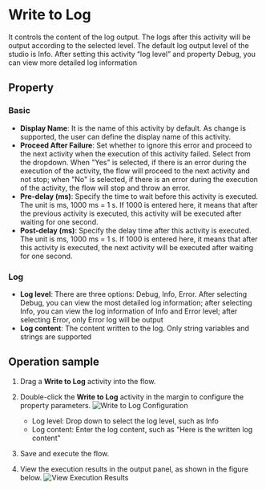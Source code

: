 # Write to Log

It controls the content of the log output. The logs after this activity will be output according to the selected level. The default log output level of the studio is Info. After setting this activity “log level” and property Debug, you can view more detailed log information

## Property

### Basic

- **Display Name**: It is the name of this activity by default. As change is supported, the user can define the display name of this activity.
- **Proceed After Failure**: Set whether to ignore this error and proceed to the next activity when the execution of this activity failed. Select from the dropdown. When "Yes" is selected, if there is an error during the execution of the activity, the flow will proceed to the next activity and not stop; when "No" is selected, if there is an error during the execution of the activity, the flow will stop and throw an error.
- **Pre-delay (ms)**: Specify the time to wait before this activity is executed. The unit is ms, 1000 ms = 1 s. If 1000 is entered here, it means that after the previous activity is executed, this activity will be executed after waiting for one second.
- **Post-delay (ms)**: Specify the delay time after this activity is executed. The unit is ms, 1000 ms = 1 s. If 1000 is entered here, it means that after this activity is executed, the next activity will be executed after waiting for one second.

### Log

- **Log level**: There are three options: Debug, Info, Error. After selecting Debug, you can view the most detailed log information; after selecting Info, you can view the log information of Info and Error level; after selecting Error, only Error log will be output
- **Log content**: The content written to the log. Only string variables and strings are supported

## Operation sample

1. Drag a **Write to Log** activity into the flow.

2. Double-click the **Write to Log** activity in the margin to configure the property parameters. ![Write to Log Configuration](https://docimages.blob.core.chinacloudapi.cn/images/Activities/writelogsetting20201221.png)
   
   - Log level: Drop down to select the log level, such as Info
   - Log content: Enter the log content, such as "Here is the written log content"

3. Save and execute the flow.

4. View the execution results in the output panel, as shown in the figure below. ![View Execution Results](https://docimages.blob.core.chinacloudapi.cn/images/Activities/writelogoutput20201221.png)